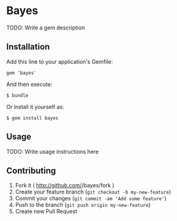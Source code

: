 # Bayes

TODO: Write a gem description

## Installation

Add this line to your application's Gemfile:

    gem 'bayes'

And then execute:

    $ bundle

Or install it yourself as:

    $ gem install bayes

## Usage

TODO: Write usage instructions here

## Contributing

1. Fork it ( http://github.com/<my-github-username>/bayes/fork )
2. Create your feature branch (`git checkout -b my-new-feature`)
3. Commit your changes (`git commit -am 'Add some feature'`)
4. Push to the branch (`git push origin my-new-feature`)
5. Create new Pull Request
